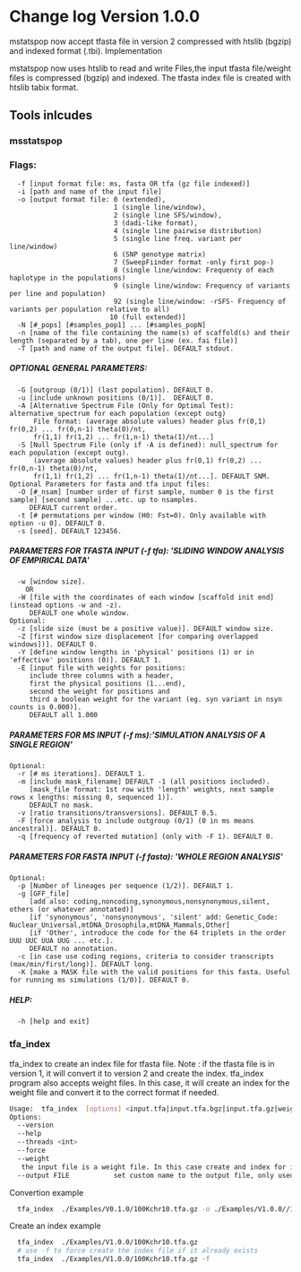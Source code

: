 # Change log Version 1.0.0

mstatspop now accept tfasta file in version 2 compressed with htslib (bgzip) and indexed format (.tbi).
Implementation

mstatspop now uses htslib to read and write Files,the input tfasta file/weight files is compressed (bgzip) and indexed. The tfasta index file is created with htslib tabix format.

## Tools inlcudes
### msstatspop
### Flags:
      -f [input format file: ms, fasta OR tfa (gz file indexed)]
      -i [path and name of the input file]
      -o [output format file: 0 (extended),
                              1 (single line/window),
                              2 (single line SFS/window),
                              3 (dadi-like format),
                              4 (single line pairwise distribution)
                              5 (single line freq. variant per line/window)
                              6 (SNP genotype matrix)
                              7 (SweepFiinder format -only first pop-)
                              8 (single line/window: Frequency of each haplotype in the populations)
                              9 (single line/window: Frequency of variants per line and population)
                              92 (single line/window: -rSFS- Frequency of variants per population relative to all)
                             10 (full extended)]
      -N [#_pops] [#samples_pop1] ... [#samples_popN]
      -n [name of the file containing the name(s) of scaffold(s) and their length (separated by a tab), one per line (ex. fai file)]
      -T [path and name of the output file]. DEFAULT stdout.
##### OPTIONAL GENERAL PARAMETERS:
      -G [outgroup (0/1)] (last population). DEFAULT 0.
      -u [include unknown positions (0/1)].  DEFAULT 0.
      -A [Alternative Spectrum File (Only for Optimal Test): alternative_spectrum for each population (except outg)
          File format: (average absolute values) header plus fr(0,1) fr(0,2) ... fr(0,n-1) theta(0)/nt,
          fr(1,1) fr(1,2) ... fr(1,n-1) theta(1)/nt...]
      -S [Null Spectrum File (only if -A is defined): null_spectrum for each population (except outg).
          (average absolute values) header plus fr(0,1) fr(0,2) ... fr(0,n-1) theta(0)/nt,
          fr(1,1) fr(1,2) ... fr(1,n-1) theta(1)/nt...]. DEFAULT SNM.
    Optional Parameters for fasta and tfa input files:
      -O [#_nsam] [number order of first sample, number 0 is the first sample] [second sample] ...etc. up to nsamples.
         DEFAULT current order.
      -t [# permutations per window (H0: Fst=0). Only available with option -u 0]. DEFAULT 0.
      -s [seed]. DEFAULT 123456.
##### PARAMETERS FOR TFASTA INPUT (-f tfa): 'SLIDING WINDOW ANALYSIS OF EMPIRICAL DATA'
      -w [window size].
        OR
      -W [file with the coordinates of each window [scaffold init end] (instead options -w and -z).
         DEFAULT one whole window.
    Optional:
      -z [slide size (must be a positive value)]. DEFAULT window size.
      -Z [first window size displacement [for comparing overlapped windows])]. DEFAULT 0.
      -Y [define window lengths in 'physical' positions (1) or in 'effective' positions (0)]. DEFAULT 1.
      -E [input file with weights for positions:
         include three columns with a header,
         first the physical positions (1...end),
         second the weight for positions and
         third a boolean weight for the variant (eg. syn variant in nsyn counts is 0.000)].
         DEFAULT all 1.000
##### PARAMETERS FOR MS INPUT (-f ms):'SIMULATION ANALYSIS OF A SINGLE REGION'
    Optional:
      -r [# ms iterations]. DEFAULT 1.
      -m [include mask_filename] DEFAULT -1 (all positions included).
         [mask_file format: 1st row with 'length' weights, next sample rows x lengths: missing 0, sequenced 1)].
         DEFAULT no mask.
      -v [ratio transitions/transversions]. DEFAULT 0.5.
      -F [force analysis to include outgroup (0/1) (0 in ms means ancestral)]. DEFAULT 0.
      -q [frequency of reverted mutation] (only with -F 1). DEFAULT 0.
##### PARAMETERS FOR FASTA INPUT (-f fasta): 'WHOLE REGION ANALYSIS'
    Optional:
      -p [Number of lineages per sequence (1/2)]. DEFAULT 1.
      -g [GFF_file]
         [add also: coding,noncoding,synonymous,nonsynonymous,silent, others (or whatever annotated)]
         [if 'synonymous', 'nonsynonymous', 'silent' add: Genetic_Code: Nuclear_Universal,mtDNA_Drosophila,mtDNA_Mammals,Other]
         [if 'Other', introduce the code for the 64 triplets in the order UUU UUC UUA UUG ... etc.].
         DEFAULT no annotation.
      -c [in case use coding regions, criteria to consider transcripts (max/min/first/long)]. DEFAULT long.
      -K [make a MASK file with the valid positions for this fasta. Useful for running ms simulations (1/0)]. DEFAULT 0.
##### HELP:
      -h [help and exit]

### tfa_index
tfa_index to create an index file for tfasta file.
Note : if the tfasta file is in version 1, it will convert it to version 2 and create the index.
tfa_index program also accepts weight files. In this case, it will create an index for the weight file and convert it to the correct format if needed.

```bash
Usage:  tfa_index  [options] <input.tfa|input.tfa.bgz|input.tfa.gz|weights.txt|weights.txt.gz>
Options:
  --version
  --help
  --threads <int>
  --force
  --weight
   the input file is a weight file. In this case create and index for it. and convert it to the correct format
  --output FILE           set custom name to the output file, only used when converting from TFAv1 to TFAv2 or compressing the input file
```
Convertion example
```bash
  tfa_index  ./Examples/V0.1.0/100Kchr10.tfa.gz -o ./Examples/V1.0.0//100Kchr10.tfa.gz
```
Create an index example
```bash
  tfa_index  ./Examples/V1.0.0/100Kchr10.tfa.gz
  # use -f to force create the index file if it already exists
  tfa_index  ./Examples/V1.0.0/100Kchr10.tfa.gz -f
```